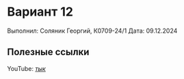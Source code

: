 # Вариант 12

Выполнил: Соляник Георгий, К0709-24/1
Дата: 09.12.2024

## Полезные ссылки

YouTube: [*тык*](https://www.youtube.com/@george20097)
